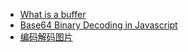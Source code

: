  - [What is a buffer](http://www.jb51.net/article/59593.htm)
 - [Base64 Binary Decoding in Javascript](http://blog.danguer.com/2011/10/24/base64-binary-decoding-in-javascript/)
 - [编码解码图片](http://www.cnblogs.com/nano/archive/2013/05/27/3101348.html)